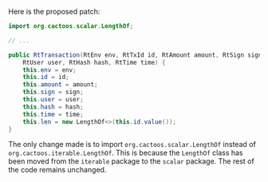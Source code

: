 Here is the proposed patch:

```java
import org.cactoos.scalar.LengthOf;

// ...

public RtTransaction(RtEnv env, RtTxId id, RtAmount amount, RtSign sign,
    RtUser user, RtHash hash, RtTime time) {
    this.env = env;
    this.id = id;
    this.amount = amount;
    this.sign = sign;
    this.user = user;
    this.hash = hash;
    this.time = time;
    this.len = new LengthOf<>(this.id.value());
}
```

The only change made is to import `org.cactoos.scalar.LengthOf` instead of `org.cactoos.iterable.LengthOf`. This is because the `LengthOf` class has been moved from the `iterable` package to the `scalar` package. The rest of the code remains unchanged.
